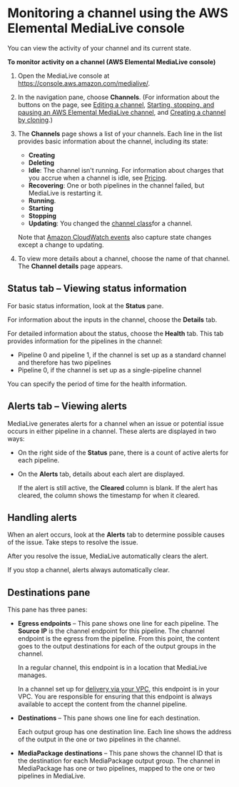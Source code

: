 # Monitoring a channel using the AWS Elemental MediaLive console<a name="monitoring-console"></a>

You can view the activity of your channel and its current state\.

**To monitor activity on a channel \(AWS Elemental MediaLive console\)**

1. Open the MediaLive console at [https://console\.aws\.amazon\.com/medialive/](https://console.aws.amazon.com/medialive/)\.

1. In the navigation pane, choose **Channels**\. \(For information about the buttons on the page, see [Editing a channel](editing-deleting-channel.md#editing-a-channel), [Starting, stopping, and pausing an AWS Elemental MediaLive channel](starting-stopping-deleting-a-channel.md), and [Creating a channel by cloning](creating-channel-clone.md)\.\)

1. The **Channels** page shows a list of your channels\. Each line in the list provides basic information about the channel, including its state:
   + **Creating**
   + **Deleting**
   + **Idle**: The channel isn't running\. For information about charges that you accrue when a channel is idle, see [Pricing](pricing.md)\.
   + **Recovering**: One or both pipelines in the channel failed, but MediaLive is restarting it\. 
   + **Running**\.
   + **Starting**
   + **Stopping**
   + **Updating**: You changed the [channel class](class-channel-input.md)for a channel\. 

   Note that [Amazon CloudWatch events](monitoring-via-cloudwatch.md) also capture state changes except a change to updating\.

1. To view more details about a channel, choose the name of that channel\. The **Channel details** page appears\.

## Status tab – Viewing status information<a name="view-status-info"></a>

For basic status information, look at the **Status** pane\.

For information about the inputs in the channel, choose the **Details** tab\.

For detailed information about the status, choose the **Health** tab\. This tab provides information for the pipelines in the channel: 
+ Pipeline 0 and pipeline 1, if the channel is set up as a standard channel and therefore has two pipelines
+ Pipeline 0, if the channel is set up as a single\-pipeline channel

You can specify the period of time for the health information\.

## Alerts tab – Viewing alerts<a name="view-alerts"></a>

MediaLive generates alerts for a channel when an issue or potential issue occurs in either pipeline in a channel\. These alerts are displayed in two ways:
+ On the right side of the **Status** pane, there is a count of active alerts for each pipeline\. 
+ On the **Alerts** tab, details about each alert are displayed\. 

  If the alert is still active, the **Cleared** column is blank\. If the alert has cleared, the column shows the timestamp for when it cleared\.

## Handling alerts<a name="handle-alerts"></a>

When an alert occurs, look at the **Alerts** tab to determine possible causes of the issue\. Take steps to resolve the issue\. 

After you resolve the issue, MediaLive automatically clears the alert\. 

If you stop a channel, alerts always automatically clear\.

## Destinations pane<a name="view-status-details"></a>

This pane has three panes:
+ **Egress endpoints** – This pane shows one line for each pipeline\. The **Source IP** is the channel endpoint for this pipeline\. The channel endpoint is the egress from the pipeline\. From this point, the content goes to the output destinations for each of the output groups in the channel\. 

  In a regular channel, this endpoint is in a location that MediaLive manages\.

  In a channel set up for [delivery via your VPC](delivery-out-vpc.md), this endpoint is in your VPC\. You are responsible for ensuring that this endpoint is always available to accept the content from the channel pipeline\.
+ **Destinations** – This pane shows one line for each destination\. 

  Each output group has one destination line\. Each line shows the address of the output in the one or two pipelines in the channel\.
+ **MediaPackage destinations** – This pane shows the channel ID that is the destination for each MediaPackage output group\. The channel in MediaPackage has one or two pipelines, mapped to the one or two pipelines in MediaLive\.